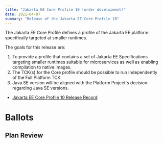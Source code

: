 ```yaml
---
title: "Jakarta EE Core Profile 10 (under development)"
date: 2021-04-07
summary: "Release of the Jakarta EE Core Profile 10"
---
```

The Jakarta EE Core Profile defines a profile of the Jakarta EE platform specifically targeted at smaller runtimes.

The goals for this release are:
1. To provide a profile that contains a set of Jakarta EE Specifications targeting smaller runtimes suitable for microservices as well as enabling compilation to native images.
2. The TCK(s) for the Core profile should be possible to run independently of the Full Platform TCK.
3. Java SE version will be aligned with the Platform Project's decision regarding Java SE versions.


* [Jakarta EE Core Profile 10 Release Record](https://projects.eclipse.org/projects/ee4j.jakartaee-platform/releases/core-profile-10)


# Ballots

## Plan Review
<!--
The Specification Committee Ballot concluded successfully on 2021-xx-xx with the following results.
| Representative                                 | Representative for: | Vote |
|------------------------------------------------|---------------------|------|
| Kenji Kazumura                                 | Fujitsu             |      |
| Dan Bandera, Kevin Sutter                      | IBM                 |      |
| Ed Bratt, Dmitry Kornilov                      | Oracle              |      |
| Andrew Pielage, Matt Gill                      | Payara              |      |
| Scott Stark, Mark Little                       | Red Hat             |      |
| David Blevins, Jean-Louis Monteiro             | Tomitribe           |      |
| Ivar Grimstad                                  | EE4J PMC            |      |
| Marcelo Ancelmo, Martijn Verburg               | Participant Members |      |
| Werner Keil                                    | Committer Members   |      |
| Scott (Congquan) Wang                          | Enterprise Members  |      |
|                                                | Total               |      |
The ballot was run in the [jakarta.ee-spec mailing list]()
-->